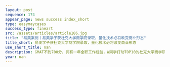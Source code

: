 ```yaml
---
layout: post
sequence: 174
appear_page: news success index_short
type: easymaycases
success_type: fineart
src: /assets/articles/article186.jpg
title: "易美案例丨易美学子获杜克大学商学院录取，量化技术必将改变商业形态"
title_short: 易美学子获杜克大学商学院录取，量化技术必将改变商业形态
use_short_title: nan
description: GMAT不到700分，拥有一年全职工作经验，W同学打动TOP10的杜克大学商学院的的关键在于早期锁定数据分析与量化分析领域，通过市场营销中的客户行为分析、市场调研、市场分析的系统学习发现对于数据分析知识与量化模型方面的欠缺，W同学长期关注AI、AR、VR等前沿技术，并自学了JAVA与C++所以毕业后并没有像其他同学一样盲目找寻工作，而是主动投身创投圈，加入美国高科技初创公司，通过对不同部门职能的深刻理解，展现了自己对于商业分析与量化科技领域的持久关注度和热情，并在文书中言简意赅地将自己未来把高精尖技术融入进人们日常生活的职业发展目标，和杜克大学商学院的资源完美地融合。
year: nan
---
```


